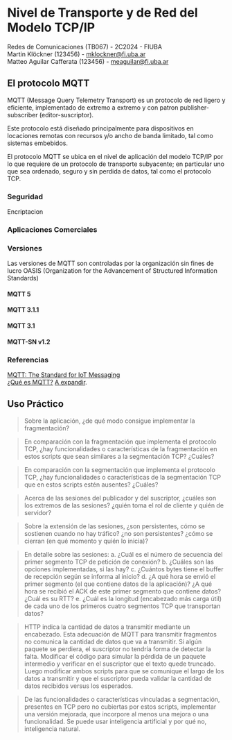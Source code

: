 # Nivel de Transporte y de Red del Modelo TCP/IP

Redes de Comunicaciones (TB067) - 2C2024 - FIUBA  
Martin Klöckner (123456) - [mklockner@fi.uba.ar](mailto:mklockner@fi.uba.ar)  
Matteo Aguilar Cafferata (123456) - [meaguilar@fi.uba.ar](meaguilar@fi.uba.ar)

## El protocolo MQTT

MQTT (Message Query Telemetry Transport) es un protocolo de red ligero y
eficiente, implementado de extremo a extremo y con patron publisher-subscriber
(editor-suscriptor).

Este protocolo está diseñado principalmente para dispositivos en locaciones
remotas con recursos y/o ancho de banda limitado, tal como sistemas embebidos.

El protocolo MQTT se ubica en el nivel de aplicación del modelo TCP/IP por lo
que requiere de un protocolo de transporte subyacente; en particular uno que sea
ordenado, seguro y sin perdida de datos, tal como el protocolo TCP.

### Seguridad

Encriptacion

### Aplicaciones Comerciales

### Versiones

Las versiones de MQTT son controladas por la organización sin fines de lucro
OASIS (Organization for the Advancement of Structured Information Standards)

#### MQTT 5
#### MQTT 3.1.1
#### MQTT 3.1
#### MQTT-SN v1.2

### Referencias

[MQTT: The Standard for IoT Messaging](https://mqtt.org/)  
[¿Qué es MQTT?](https://aws.amazon.com/es/what-is/mqtt/)
[A expandir](https://www.paessler.com/es/it-explained/mqtt).

## Uso Práctico

> Sobre la aplicación, ¿de qué modo consigue implementar la fragmentación?

> En comparación con la fragmentación que implementa el protocolo TCP, ¿hay
> funcionalidades o características de la fragmentación en estos scripts que
> sean similares a la segmentación TCP? ¿Cuáles?

> En comparación con la segmentación que implementa el protocolo TCP, ¿hay
> funcionalidades o características de la segmentación TCP que en estos scripts
> estén ausentes? ¿Cuáles?

> Acerca de las sesiones del publicador y del suscriptor, ¿cuáles son los
> extremos de las sesiones? ¿quién toma el rol de cliente y quién de servidor?

> Sobre la extensión de las sesiones, ¿son persistentes, cómo se sostienen
> cuando no hay tráfico? ¿no son persistentes? ¿cómo se cierran (en qué momento
> y quién lo inicia)?

> En detalle sobre las sesiones:
> a. ¿Cuál es el número de secuencia del primer segmento TCP de
>    petición de conexión?
> b. ¿Cuáles son las opciones implementadas, si las hay?
> c. ¿Cuántos bytes tiene el buffer de recepción según se informa al inicio?
> d. ¿A qué hora se envió el primer segmento (el que contiene datos de la
>    aplicación)? ¿A qué hora se recibió el ACK de este primer segmento
>    que contiene datos? ¿Cuál es su RTT?
> e. ¿Cuál es la longitud (encabezado más carga útil) de cada uno de los
>    primeros cuatro segmentos TCP que transportan datos?

> HTTP indica la cantidad de datos a transmitir mediante un encabezado. Esta
> adecuación de MQTT para transmitir fragmentos no comunica la cantidad de datos
> que va a transmitir. Si algún paquete se perdiera, el suscriptor no tendría
> forma de detectar la falta. Modificar el código para simular la pérdida de un
> paquete intermedio y verificar en el suscriptor que el texto quede truncado.
> Luego modificar ambos scripts para que se comunique el largo de los datos a
> transmitir y que el suscriptor pueda validar la cantidad de datos recibidos
> versus los esperados.

> De las funcionalidades o características vinculadas a segmentación, presentes
> en TCP pero no cubiertas por estos scripts, implementar una versión mejorada,
> que incorpore al menos una mejora o una funcionalidad.  Se puede usar
> inteligencia artificial y por qué no, inteligencia natural.
